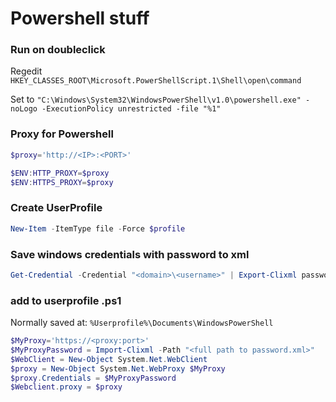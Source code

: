# Powershell stuff

### Run on doubleclick
Regedit
`HKEY_CLASSES_ROOT\Microsoft.PowerShellScript.1\Shell\open\command`

Set to
`"C:\Windows\System32\WindowsPowerShell\v1.0\powershell.exe" -noLogo -ExecutionPolicy unrestricted -file "%1"`


### Proxy for Powershell
```powershell
$proxy='http://<IP>:<PORT>'

$ENV:HTTP_PROXY=$proxy 
$ENV:HTTPS_PROXY=$proxy
```

### Create UserProfile
```powershell
New-Item -ItemType file -Force $profile
```

### Save windows credentials with password to xml
```powershell
Get-Credential -Credential "<domain>\<username>" | Export-Clixml password.xml
```

### add to userprofile .ps1
Normally saved at: ```%Userprofile%\Documents\WindowsPowerShell```

```powershell
$MyProxy='https://<proxy:port>'
$MyProxyPassword = Import-Clixml -Path "<full path to password.xml>"
$WebClient = New-Object System.Net.WebClient
$proxy = New-Object System.Net.WebProxy $MyProxy
$proxy.Credentials = $MyProxyPassword
$Webclient.proxy = $proxy
```
